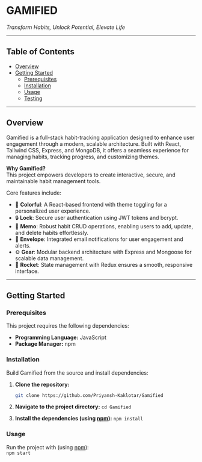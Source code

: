 # GAMIFIED  
*Transform Habits, Unlock Potential, Elevate Life*  

---

## Table of Contents
- [Overview](#overview)
- [Getting Started](#getting-started)
  - [Prerequisites](#prerequisites)
  - [Installation](#installation)
  - [Usage](#usage)
  - [Testing](#testing)

---

## Overview
Gamified is a full-stack habit-tracking application designed to enhance user engagement through a modern, scalable architecture. Built with React, Tailwind CSS, Express, and MongoDB, it offers a seamless experience for managing habits, tracking progress, and customizing themes.

**Why Gamified?**  
This project empowers developers to create interactive, secure, and maintainable habit management tools.  

Core features include:  
- 🎨 **Colorful**: A React-based frontend with theme toggling for a personalized user experience.  
- 🔒 **Lock**: Secure user authentication using JWT tokens and bcrypt.  
- 📝 **Memo**: Robust habit CRUD operations, enabling users to add, update, and delete habits effortlessly.  
- 📧 **Envelope**: Integrated email notifications for user engagement and alerts.  
- ⚙️ **Gear**: Modular backend architecture with Express and Mongoose for scalable data management.  
- 🚀 **Rocket**: State management with Redux ensures a smooth, responsive interface.  

---

## Getting Started

### Prerequisites
This project requires the following dependencies:  
- **Programming Language:** JavaScript  
- **Package Manager:** npm  

### Installation
Build Gamified from the source and install dependencies:

1. **Clone the repository:**
    ```sh
    git clone https://github.com/Priyansh-Kaklotar/Gamified
    ```

2. **Navigate to the project directory:**
    ``` cd Gamified ```

3. **Install the dependencies (using [npm](https://www.npmjs.com/)):**
    ``` npm install  ```

### Usage
Run the project with (using [npm](https://www.npmjs.com/)):  
```npm start```
